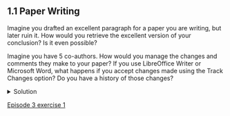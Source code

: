 ## 1.1  Paper Writing

Imagine you drafted an excellent paragraph for a paper you are writing, but later ruin it. How would you retrieve the excellent version of your conclusion? Is it even possible?

Imagine you have 5 co-authors. How would you manage the changes and comments they make to your paper? If you use LibreOffice Writer or Microsoft Word, what happens if you accept changes made using the Track Changes option? Do you have a history of those changes?


<details>
<summary>
  Solution
</summary>
  <p>
Recovering the excellent version is only possible if you created a copy of the old version of the paper. The danger of losing good versions often leads to the problematic workflow illustrated in the PhD Comics cartoon at the top of this page.
  </p><p>
Collaborative writing with traditional word processors is cumbersome. Either every collaborator has to work on a document sequentially (slowing down the process of writing), or you have to send out a version to all collaborators and manually merge their comments into your document. The ‘track changes’ or ‘record changes’ option can highlight changes for you and simplifies merging, but as soon as you accept changes you will lose their history. You will then no longer know who suggested that change, why it was suggested, or when it was merged into the rest of the document. Even online word processors like Google Docs or Microsoft Office Online do not fully resolve these problems.
<p>
  
</details>

  [Episode 3 exercise 1](episode3_ex1.md)
